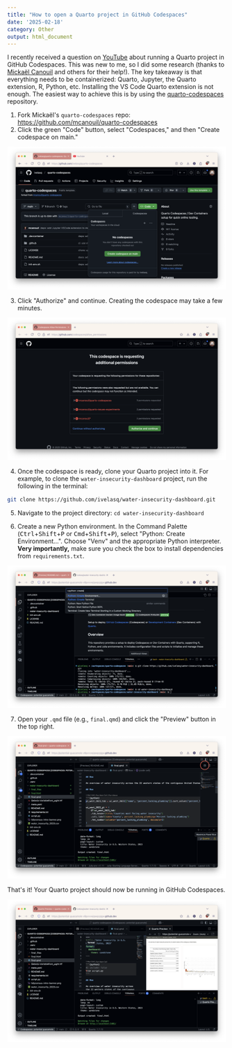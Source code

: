 ```yaml
---
title: "How to open a Quarto project in GitHub Codespaces"
date: '2025-02-18'
category: Other
output: html_document
---
```


I recently received a question on [YouTube](https://www.youtube.com/watch?v=uLGe9zuuNl0) about running a Quarto project in GitHub Codespaces. This was new to me, so I did some research (thanks to [Mickaël Canouil](https://github.com/mcanouil) and others for their help!). The key takeaway is that everything needs to be containerized: Quarto, Jupyter, the Quarto extension, R, Python, etc. Installing the VS Code Quarto extension is not enough. The easiest way to achieve this is by using the [quarto-codespaces](https://github.com/mcanouil/quarto-codespaces) repository.

1.  Fork Mickaël's `quarto-codespaces` repo: <https://github.com/mcanouil/quarto-codespaces>
2.  Click the green "Code" button, select "Codespaces," and then "Create codespace on main."

![](images/1.png)

3.  Click "Authorize" and continue. Creating the codespace may take a few minutes.

![](images/2.png)

4.  Once the codespace is ready, clone your Quarto project into it. For example, to clone the `water-insecurity-dashboard` project, run the following in the terminal:

```bash
git clone https://github.com/ivelasq/water-insecurity-dashboard.git
```

5.  Navigate to the project directory: `cd water-insecurity-dashboard`

6.  Create a new Python environment. In the Command Palette (<kbd>Ctrl</kbd>+<kbd>Shift</kbd>+<kbd>P</kbd> or <kbd>Cmd</kbd>+<kbd>Shift</kbd>+<kbd>P</kbd>), select "Python: Create Environment...". Choose "Venv" and the appropriate Python interpreter. **Very importantly,** make sure you check the box to install dependencies from `requirements.txt`.

![](images/3.png)

7.  Open your `.qmd` file (e.g., `final.qmd`) and click the "Preview" button in the top right.

![](images/4.png)

That's it! Your Quarto project should now be running in GitHub Codespaces.

![](images/5.png)
